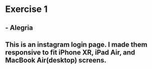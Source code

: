 # Exercise 1
##  - Alegria
## This is an instagram login page. I made them responsive to fit iPhone XR, iPad Air, and MacBook Air(desktop) screens.